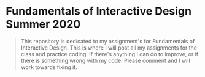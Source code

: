 # __**Fundamentals of Interactive Design Summer 2020**__

> This repository is dedicated to my assignment's for Fundamentals of Interactive Design.
This is where I will post all my assignments for the class and practice coding. 
If there's anything I can do to improve, or if there is something wrong with my code. Please comment and I will work towards fixing it. 

